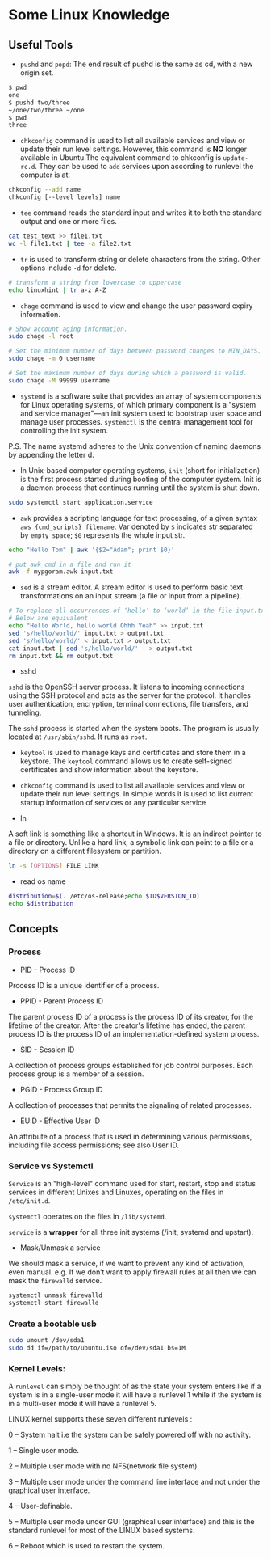 # Some Linux Knowledge

## Useful Tools

* `pushd` and `popd`: The end result of pushd is the same as cd, with a new origin set.

```bash
$ pwd
one
$ pushd two/three
~/one/two/three ~/one
$ pwd
three
```

* `chkconfig` command is used to list all available services and view or update their run level settings.
However, this command is **NO** longer available in Ubuntu.The equivalent command to chkconfig is `update-rc.d`. They can be used to `add` services upon according to runlevel the computer is at.

```bash
chkconfig --add name
chkconfig [--level levels] name 
```

* `tee` command reads the standard input and writes it to both the standard output and one or more files. 

```bash
cat test_text >> file1.txt
wc -l file1.txt | tee -a file2.txt
```

* `tr` is used to transform string or delete characters from the string. Other options include `-d` for delete.

```bash
# transform a string from lowercase to uppercase
echo linuxhint | tr a-z A-Z
```

* `chage` command is used to view and change the user password expiry information.

```bash
# Show account aging information.
sudo chage -l root

# Set the minimum number of days between password changes to MIN_DAYS. A value of zero for this field indicates that the user may change his/her password at any time.
sudo chage -m 0 username

# Set the maximum number of days during which a password is valid. 
sudo chage -M 99999 username
```

* `systemd` is a software suite that provides an array of system components for Linux operating systems, of which primary component is a "system and service manager"—an init system used to bootstrap user space and manage user processes. `systemctl` is the central management tool for controlling the init system.

P.S. The name systemd adheres to the Unix convention of naming daemons by appending the letter d.

* In Unix-based computer operating systems, `init` (short for initialization) is the first process started during booting of the computer system. Init is a daemon process that continues running until the system is shut down. 

```bash
sudo systemctl start application.service
```

* `awk` provides a scripting language for text processing, of a given syntax `aws {cmd_scripts} filename`. Var denoted by `$` indicates str separated by `empty space`; `$0` represents the whole input str.

```bash
echo "Hello Tom" | awk '{$2="Adam"; print $0}'

# put awk_cmd in a file and run it
awk -f mypgoram.awk input.txt
```

* `sed` is a stream editor. A stream editor is used to perform basic text transformations on an input stream (a file or input from a pipeline).

```bash
# To replace all occurrences of ‘hello’ to ‘world’ in the file input.txt:
# Below are equivalent 
echo "Hello World, hello world Ohhh Yeah" >> input.txt
sed 's/hello/world/' input.txt > output.txt
sed 's/hello/world/' < input.txt > output.txt
cat input.txt | sed 's/hello/world/' - > output.txt
rm input.txt && rm output.txt
```

* sshd

`sshd` is the OpenSSH server process. It listens to incoming connections using the SSH protocol and acts as the server for the protocol. It handles user authentication, encryption, terminal connections, file transfers, and tunneling.

The `sshd` process is started when the system boots. The program is usually located at `/usr/sbin/sshd`. It runs as `root`.

* `keytool` is used to manage keys and certificates and store them in a keystore. The `keytool` command allows us to create self-signed certificates and show information about the keystore.

* `chkconfig` command is used to list all available services and view or update their run level settings. In simple words it is used to list current startup information of services or any particular service

* ln

A soft link is something like a shortcut in Windows. It is an indirect pointer to a file or directory. Unlike a hard link, a symbolic link can point to a file or a directory on a different filesystem or partition.

```bash
ln -s [OPTIONS] FILE LINK
```

* read os name

```bash
distribution=$(. /etc/os-release;echo $ID$VERSION_ID)
echo $distribution
```

## Concepts

### Process

* PID - Process ID

Process ID is a unique identifier of a process.

* PPID - Parent Process ID

The parent process ID of a process is the process ID of its creator, for the lifetime of the creator. After the creator's lifetime has ended, the parent process ID is the process ID of an implementation-defined system process.

* SID - Session ID

A collection of process groups established for job control purposes. Each process group is a member of a session.

* PGID - Process Group ID

A collection of processes that permits the signaling of related processes.

* EUID - Effective User ID

An attribute of a process that is used in determining various permissions, including file access permissions; see also User ID.

### Service vs Systemctl

`Service` is an "high-level" command used for start, restart, stop and status services in different Unixes and Linuxes, operating on the files in `/etc/init.d`.

`systemctl` operates on the files in `/lib/systemd`.

`service` is a **wrapper** for all three init systems (/init, systemd and upstart).

* Mask/Unmask a service

We should mask a service, if we want to prevent any kind of activation, even manual. e.g. If we don’t want to apply firewall rules at all then we can mask the `firewalld` service.

```bash
systemctl unmask firewalld
systemctl start firewalld
```

### Create a bootable usb

```bash
sudo umount /dev/sda1
sudo dd if=/path/to/ubuntu.iso of=/dev/sda1 bs=1M
```

### Kernel Levels:

A `runlevel` can simply be thought of as the state your system enters like if a system is in a single-user mode it will have a runlevel 1 while if the system is in a multi-user mode it will have a runlevel 5.

LINUX kernel supports these seven different runlevels :

0 – System halt i.e the system can be safely powered off with no activity.

1 – Single user mode.

2 – Multiple user mode with no NFS(network file system).

3 – Multiple user mode under the command line interface and not under the graphical user interface.

4 – User-definable.

5 – Multiple user mode under GUI (graphical user interface) and this is the standard runlevel for most of the LINUX based systems.

6 – Reboot which is used to restart the system.